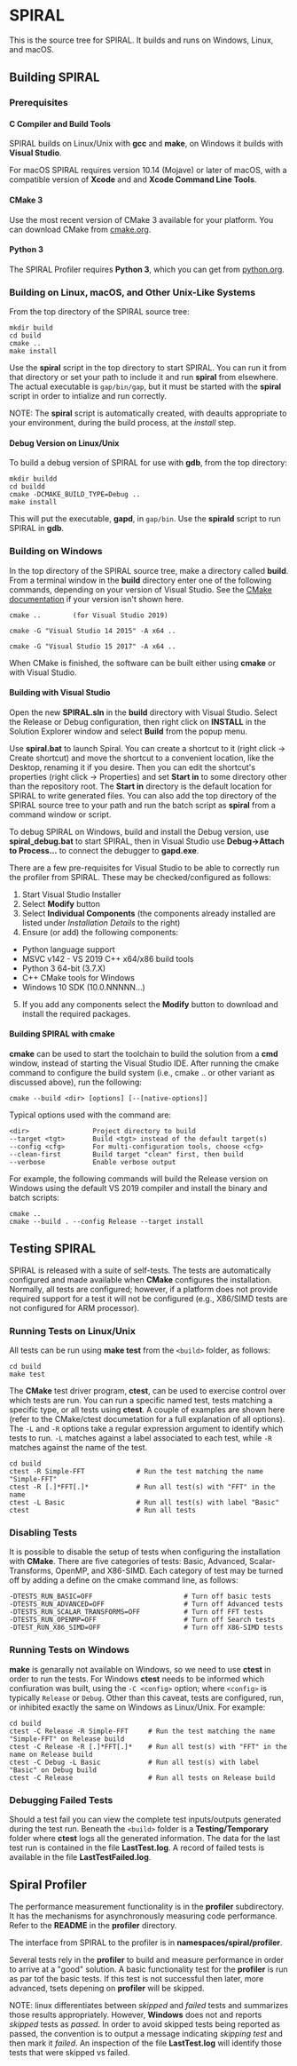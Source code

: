 SPIRAL
======

This is the source tree for SPIRAL.  It builds and runs on Windows, Linux, and macOS.

## Building SPIRAL
### Prerequisites

#### C Compiler and Build Tools

SPIRAL builds on Linux/Unix with **gcc** and **make**, on Windows it builds with **Visual Studio**.

For macOS SPIRAL requires version 10.14 (Mojave) or later of macOS, with a compatible version of **Xcode** and
and **Xcode Command Line Tools**. 

#### CMake 3

Use the most recent version of CMake 3 available for your platform.  You can download CMake from [cmake.org](http://cmake.org/download/).

#### Python 3

The SPIRAL Profiler requires **Python 3**, which you can get from [python.org](http://python.org/downloads/).

### Building on Linux, macOS, and Other Unix-Like Systems

From the top directory of the SPIRAL source tree:
```
mkdir build
cd build
cmake ..
make install
```

Use the **spiral** script in the top directory to start SPIRAL.  You can run it from that directory or set your path to include
it and run **spiral** from elsewhere.  The actual executable is ```gap/bin/gap```, but it must be started
with the **spiral** script in order to intialize and run correctly.

NOTE: The **spiral** script is automatically created, with deaults appropriate to your environment, during the build process, at the *install* step.

#### Debug Version on Linux/Unix

To build a debug version of SPIRAL for use with **gdb**, from the top directory:
```
mkdir buildd
cd buildd
cmake -DCMAKE_BUILD_TYPE=Debug ..
make install
```

This will put the executable, **gapd**, in ```gap/bin```.  Use the **spirald** script to run SPIRAL in **gdb**.

### Building on Windows

In the top directory of the SPIRAL source tree, make a directory called **build**.  From a terminal window in the **build**
directory enter one of the following commands, depending on your version of Visual Studio.  See the 
[CMake documentation](https://cmake.org/cmake/help/latest/manual/cmake-generators.7.html#visual-studio-generators)
if your version isn't shown here.

```
cmake ..		(for Visual Studio 2019)

cmake -G "Visual Studio 14 2015" -A x64 ..

cmake -G "Visual Studio 15 2017" -A x64 ..
```

When CMake is finished, the software can be built either using **cmake** or with Visual Studio.

#### Building with Visual Studio

Open the new **SPIRAL.sln** in the **build** directory with Visual Studio.  Select the Release or Debug configuration,
then right click on **INSTALL** in the Solution Explorer window and select **Build** from the popup menu.

Use **spiral.bat** to launch Spiral.  You can create a shortcut to 
it (right click -> Create shortcut) and move the shortcut to a convenient location, like the Desktop, 
renaming it if you desire.  Then you can edit the shortcut's properties (right click -> Properties) and 
set **Start in** to some directory other than the repository root.  The **Start in** directory is the 
default location for SPIRAL to write generated files.  You can also add the top directory of the SPIRAL source tree
to your path and run the batch script as **spiral** from a command window or script.

To debug SPIRAL on Windows, build and install the Debug version, use **spiral_debug.bat** to start SPIRAL, then in Visual Studio use
**Debug->Attach to Process...** to connect the debugger to **gapd.exe**.

There are a few pre-requisites for Visual Studio to be able to correctly run the profiler from SPIRAL.  These may be checked/configured as follows:

1. Start Visual Studio Installer
2. Select **Modify** button
3. Select **Individual Components** (the components already installed are listed under *Installation Details* to the right)
4. Ensure (or add) the following components:
 * Python language support
 * MSVC v142 - VS 2019 C++ x64/x86 build tools
 * Python 3 64-bit (3.7.X)
 * C++ CMake tools for Windows
 * Windows 10 SDK (10.0.NNNNN...)
5. If you add any components select the **Modify** button to download and install the required packages.

#### Building SPIRAL with cmake

**cmake** can be used to start the toolchain to build the solution from a **cmd** window, instead of starting the Visual Studio IDE.  After running the cmake command to configure the build system (i.e., cmake .. or other variant as discussed above), run the following:

```
cmake --build <dir> [options] [--[native-options]]
```

Typical options used with the command are:
```
<dir>                Project directory to build
--target <tgt>       Build <tgt> instead of the default target(s)
--config <cfg>       For multi-configuration tools, choose <cfg>
--clean-first        Build target "clean" first, then build
--verbose            Enable verbose output
```
For example, the following commands will build the Release version on Windows using the default VS 2019 compiler and install the binary and batch scripts:
```
cmake ..
cmake --build . --config Release --target install
```

## Testing SPIRAL

SPIRAL is released with a suite of self-tests.  The tests are automatically
configured and made available when **CMake** configures the installation.
Normally, all tests are configured; however, if a platform does not provide
required support for a test it will not be configured (e.g., X86/SIMD tests
are not configured for ARM processor).

### Running Tests on Linux/Unix

All tests can be run using **make test** from the `<build>` folder, as follows:
```
cd build
make test
```

The **CMake** test driver program, **ctest**, can be used to exercise control
over which tests are run.  You can run a specific named test, tests matching a
specific type, or all tests using **ctest**.  A couple of examples are shown
here (refer to the CMake/ctest documetation for a full explanation of all
options).  The ` -L ` and ` -R ` options take a regular expression argument to
identify which tests to run.  ` -L ` matches against a label associated to
each test, while ` -R ` matches against the name of the test.

```
cd build
ctest -R Simple-FFT             # Run the test matching the name "Simple-FFT"
ctest -R [.]*FFT[.]*            # Run all test(s) with "FFT" in the name
ctest -L Basic                  # Run all test(s) with label "Basic"
ctest                           # Run all tests
```

### Disabling Tests

It is possible to disable the setup of tests when configuring the installation
with **CMake**.  There are five categories of tests: Basic, Advanced, Scalar-Transforms, OpenMP, and
X86-SIMD.  Each category of test may be turned off by adding a define on the
cmake command line, as follows:
```
-DTESTS_RUN_BASIC=OFF                       # Turn off basic tests
-DTESTS_RUN_ADVANCED=OFF                    # Turn off Advanced tests
-DTESTS_RUN_SCALAR_TRANSFORMS=OFF           # Turn off FFT tests
-DTESTS_RUN_OPENMP=OFF                      # Turn off Search tests
-DTEST_RUN_X86_SIMD=OFF                     # Turn off X86-SIMD tests
```

### Running Tests on Windows

**make** is genarally not available on Windows, so we need to use **ctest** in
order to run the tests.  For Windows **ctest** needs to be informed which
confiuration was built, using the ` -C <config> ` option; where ` <config> `
is typically ` Release ` or ` Debug `. Other than this caveat, tests are configured, run, or
inhibited exactly the same on Windows as Linux/Unix.  For example:
```
cd build
ctest -C Release -R Simple-FFT     # Run the test matching the name "Simple-FFT" on Release build
ctest -C Release -R [.]*FFT[.]*    # Run all test(s) with "FFT" in the name on Release build
ctest -C Debug -L Basic            # Run all test(s) with label "Basic" on Debug build
ctest -C Release                   # Run all tests on Release build
```

### Debugging Failed Tests

Should a test fail you can view the complete test inputs/outputs generated
during the test run.  Beneath the `<build>` folder is a **Testing/Temporary**
folder where **ctest** logs all the generated information.  The data for the
last test run is contained in the file **LastTest.log**.  A record of failed
tests is available in the file **LastTestFailed.log**.

Spiral Profiler
--------------

The performance measurement functionality is in the **profiler** subdirectory.  It has the 
mechanisms for asynchronously measuring code performance.  Refer to the **README** in 
the **profiler** directory.

The interface from SPIRAL to the profiler is in **namespaces/spiral/profiler**.

Several tests rely in the **profiler** to build and measure performance in order
to arrive at a "good" solution.  A basic functionality test for the **profiler**
is run as par tof the basic tests.  If this test is not successful then later,
more advanced, tsets depening on **profiler** will be skipped.

NOTE: linux differentiates between *skipped* and *failed* tests and summarizes
those results appropriately.  However, **Windows** does not and reports *skipped*
tests as *passed*.  In order to avoid skipped tests being reported as passed,
the convention is to output a message indicating *skipping test* and then mark
it *failed*.  An inspection of the file **LastTest.log** will identify those
tests that were skipped vs failed.